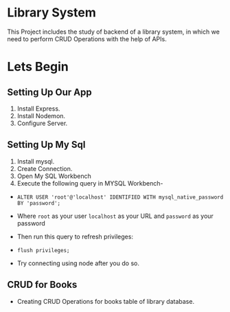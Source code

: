# Library System

This Project includes the study of backend of a library system, in which we need to perform CRUD Operations with the help of APIs.

# Lets Begin

## Setting Up Our App

1. Install Express.
2. Install Nodemon.
3. Configure Server.

## Setting Up My Sql

1. Install mysql.
2. Create Connection.
3. Open My SQL Workbench
4. Execute the following query in MYSQL Workbench-

-   `ALTER USER 'root'@'localhost' IDENTIFIED WITH mysql_native_password BY 'password';`

-   Where `root` as your user `localhost` as your URL and `password` as your password

-   Then run this query to refresh privileges:

-   `flush privileges;`

-   Try connecting using node after you do so.

## CRUD for Books

-   Creating CRUD Operations for books table of library database.
